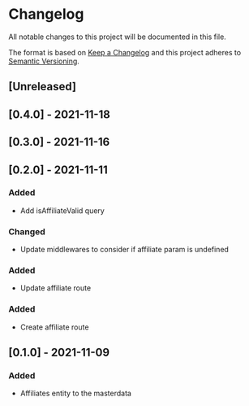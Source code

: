 # Changelog

All notable changes to this project will be documented in this file.

The format is based on [Keep a Changelog](http://keepachangelog.com/en/1.0.0/)
and this project adheres to [Semantic Versioning](http://semver.org/spec/v2.0.0.html).

## [Unreleased]

## [0.4.0] - 2021-11-18

## [0.3.0] - 2021-11-16

## [0.2.0] - 2021-11-11

### Added

- Add isAffiliateValid query

### Changed

- Update middlewares to consider if affiliate param is undefined

### Added

- Update affiliate route

### Added

- Create affiliate route

## [0.1.0] - 2021-11-09

### Added

- Affiliates entity to the masterdata

